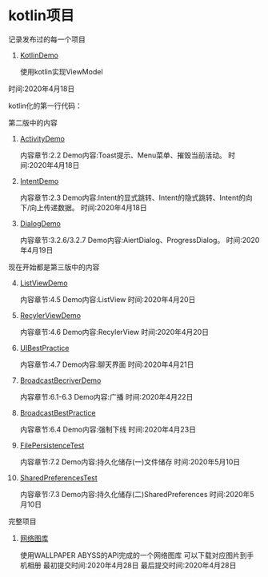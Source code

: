 # kotlin项目
记录发布过的每一个项目

1. [KotlinDemo](https://github.com/yi-sheep/KotlinDemo)

    使用kotlin实现ViewModel

时间:2020年4月18日

kotlin化的第一行代码：

第二版中的内容

1. [ActivityDemo](https://github.com/yi-sheep/ActivityDemo)

    内容章节:2.2
    Demo内容:Toast提示、Menu菜单、摧毁当前活动。
时间:2020年4月18日

2. [IntentDemo](https://github.com/yi-sheep/IntentDemo)

    内容章节:2.3
    Demo内容:Intent的显式跳转、Intent的隐式跳转、Intent的向下/向上传递数据。
时间:2020年4月18日

3. [DialogDemo](https://github.com/yi-sheep/DialogDemo)

    内容章节:3.2.6/3.2.7
    Demo内容:AiertDialog、ProgressDialog。
时间:2020年4月19日

现在开始都是第三版中的内容

4. [ListViewDemo](https://github.com/yi-sheep/ListViewDemo)

    内容章节:4.5
    Demo内容:ListView
时间:2020年4月20日

5. [RecylerViewDemo](https://github.com/yi-sheep/RecyclerViewDemo)

    内容章节:4.6
    Demo内容:RecylerView
时间:2020年4月20日

6. [UIBestPractice](https://github.com/yi-sheep/UIBestPractice)

    内容章节:4.7
    Demo内容:聊天界面
时间:2020年4月21日

7. [BroadcastBecriverDemo](https://github.com/yi-sheep/BroadcastRecriverDemo)

    内容章节:6.1-6.3
    Demo内容:广播
时间:2020年4月22日

8. [BroadcastBestPractice](https://github.com/yi-sheep/BroadcastBestPractice)

    内容章节:6.4
    Demo内容:强制下线
时间:2020年4月23日

9. [FilePersistenceTest](https://github.com/yi-sheep/FilePersistenceTest)
    
    内容章节:7.2
    Demo内容:持久化储存(一)文件储存
时间:2020年5月10日

10. [SharedPreferencesTest](https://github.com/yi-sheep/SharedPreferencesTest)
    
    内容章节:7.3
    Demo内容:持久化储存(二)SharedPreferences
时间:2020年5月10日



完整项目

1. [网络图库](https://github.com/yi-sheep/NewGallery)

    使用WALLPAPER ABYSS的API完成的一个网络图库
    可以下载对应图片到手机相册
最初提交时间:2020年4月28日
最后提交时间:2020年4月28日